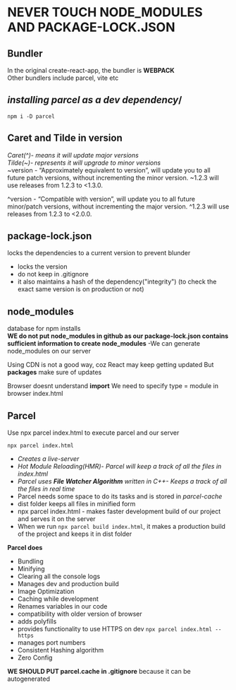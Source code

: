 # NEVER TOUCH NODE_MODULES AND PACKAGE-LOCK.JSON
## Bundler
In the original create-react-app, the bundler is **WEBPACK**\
Other bundlers include parcel, vite etc

## ***installing parcel as a dev dependency***/
```
npm i -D parcel
```

## Caret and Tilde in version
*Caret(^)- means it will update major versions*\
*Tilde(~)- represents it will upgrade to minor versions*\
~version - “Approximately equivalent to version”, will update you to all future patch versions, without incrementing the minor version. ~1.2.3 will use releases from 1.2.3 to <1.3.0.

^version - “Compatible with version”, will update you to all future minor/patch versions, without incrementing the major version. ^1.2.3 will use releases from 1.2.3 to <2.0.0.

## package-lock.json
locks the dependencies to a current version to prevent blunder
- locks the version
- do not keep in .gitignore
- it also maintains a hash of the dependency("integrity") (to check the exact same version is on production or not)

## node_modules
database for npm installs\
**WE do not put node_modules in github as our package-lock.json contains sufficient information to create node_modules**
-We can generate node_modules on our server

Using CDN is not a good way, coz React may keep getting updated But **packages** make sure of updates

Browser doesnt understand **import**
We need to specify type = module in browser index.html

## Parcel
Use npx parcel index.html to execute parcel and our server
```
npx parcel index.html
```
- *Creates a live-server*
- *Hot Module Reloading(HMR)- Parcel will keep a track of all the files in index.html*
- *Parcel uses **File Watcher Algorithm** written in C++- Keeps a track of all the files in real time*
- Parcel needs some space to do its tasks and is stored in *parcel-cache*
- dist folder keeps all files in minified form
- npx parcel index.html - makes faster development build of our project and serves it on the server
- When we run ```npx parcel build index.html```, it makes a production build of the project and keeps it in dist folder

**Parcel does**
- Bundling
- Minifying
- Clearing all the console logs
- Manages dev and production build
- Image Optimization
- Caching while development
- Renames variables in our code
- compatibility with older version of browser
- adds polyfills
- provides functionality to use HTTPS on dev
```npx parcel index.html --https```
- manages port numbers
- Consistent Hashing algorithm
- Zero Config

**WE SHOULD PUT parcel.cache in .gitignore** because it can be autogenerated



